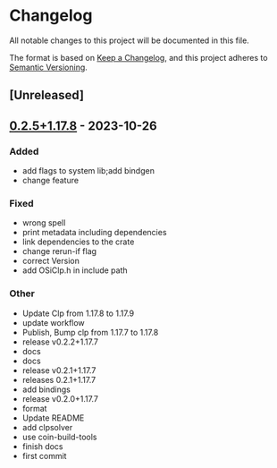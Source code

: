# Changelog
All notable changes to this project will be documented in this file.

The format is based on [Keep a Changelog](https://keepachangelog.com/en/1.0.0/),
and this project adheres to [Semantic Versioning](https://semver.org/spec/v2.0.0.html).

## [Unreleased]

## [0.2.5+1.17.8](https://github.com/Maroon502/clp-src/compare/v0.2.4+1.17.8...v0.2.5+1.17.8) - 2023-10-26

### Added
- add flags to system lib;add bindgen
- change feature

### Fixed
- wrong spell
- print metadata including dependencies
- link dependencies to the crate
- change rerun-if flag
- correct Version
- add OSiClp.h in include path

### Other
- Update Clp from 1.17.8 to 1.17.9
- update workflow
- Publish, Bump clp from 1.17.7 to 1.17.8
- release v0.2.2+1.17.7
- docs
- docs
- release v0.2.1+1.17.7
- releases 0.2.1+1.17.7
- add bindings
- release v0.2.0+1.17.7
- format
- Update README
- add clpsolver
- use coin-build-tools
- finish docs
- first commit
